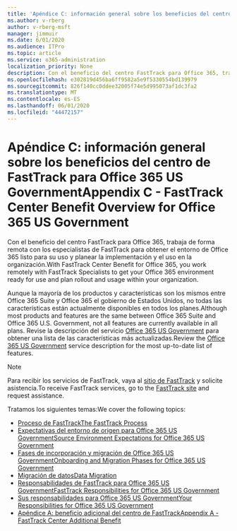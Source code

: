 ```yaml
---
title: 'Apéndice C: información general sobre los beneficios del centro de FastTrack para Office 365 US Government'
ms.author: v-rberg
author: v-rberg-msft
manager: jimmuir
ms.date: 6/01/2020
ms.audience: ITPro
ms.topic: article
ms.service: o365-administration
localization_priority: None
description: Con el beneficio del centro FastTrack para Office 365, trabaja de forma remota con los especialistas de FastTrack para obtener el entorno de Office 365 listo para su uso y planear la implementación y el uso en la organización.
ms.openlocfilehash: e302819d456ba6ff9582a5e9f5330554bd139979
ms.sourcegitcommit: 826f140cc0ddee32005f74e5d995073af1dc3fa2
ms.translationtype: MT
ms.contentlocale: es-ES
ms.lasthandoff: 06/01/2020
ms.locfileid: "44472157"
---
```

# <a name="appendix-c---fasttrack-center-benefit-overview-for-office-365-us-government"></a><span data-ttu-id="7c399-103">Apéndice C: información general sobre los beneficios del centro de FastTrack para Office 365 US Government</span><span class="sxs-lookup"><span data-stu-id="7c399-103">Appendix C - FastTrack Center Benefit Overview for Office 365 US Government</span></span>

<span data-ttu-id="7c399-104">Con el beneficio del centro FastTrack para Office 365, trabaja de forma remota con los especialistas de FastTrack para obtener el entorno de Office 365 listo para su uso y planear la implementación y el uso en la organización.</span><span class="sxs-lookup"><span data-stu-id="7c399-104">With FastTrack Center Benefit for Office 365, you work remotely with FastTrack Specialists to get your Office 365 environment ready for use and plan rollout and usage within your organization.</span></span> 
  
<span data-ttu-id="7c399-105">Aunque la mayoría de los productos y características son los mismos entre Office 365 Suite y Office 365 el gobierno de Estados Unidos, no todas las características están actualmente disponibles en todos los planes.</span><span class="sxs-lookup"><span data-stu-id="7c399-105">Although most products and features are the same between Office 365 Suite and Office 365 U.S. Government, not all features are currently available in all plans.</span></span> <span data-ttu-id="7c399-106">Revise la descripción del servicio [Office 365 US Government](https://aka.ms/aboutgovcloud) para obtener una lista de las características más actualizadas.</span><span class="sxs-lookup"><span data-stu-id="7c399-106">Review the [Office 365 US Government](https://aka.ms/aboutgovcloud) service description for the most up-to-date list of features.</span></span>

> [!NOTE]
> <span data-ttu-id="7c399-107">Para recibir los servicios de FastTrack, vaya al [sitio de FastTrack](https://go.microsoft.com/fwlink/?linkid=780698) y solicite asistencia.</span><span class="sxs-lookup"><span data-stu-id="7c399-107">To receive FastTrack services, go to the [FastTrack site](https://go.microsoft.com/fwlink/?linkid=780698) and request assistance.</span></span>  

<span data-ttu-id="7c399-108">Tratamos los siguientes temas:</span><span class="sxs-lookup"><span data-stu-id="7c399-108">We cover the following topics:</span></span>
- [<span data-ttu-id="7c399-109">Proceso de FastTrack</span><span class="sxs-lookup"><span data-stu-id="7c399-109">The FastTrack Process</span></span>](O365-fasttrack-process.md) 
- [<span data-ttu-id="7c399-110">Expectativas del entorno de origen para Office 365 US Government</span><span class="sxs-lookup"><span data-stu-id="7c399-110">Source Environment Expectations for Office 365 US Government</span></span>](US-Gov-appendix-source-environment-expectations.md)   
- [<span data-ttu-id="7c399-111">Fases de incorporación y migración de Office 365 US Government</span><span class="sxs-lookup"><span data-stu-id="7c399-111">Onboarding and Migration Phases for Office 365 US Government</span></span>](US-Gov-appendix-onboarding-and-migration.md)
- [<span data-ttu-id="7c399-112">Migración de datos</span><span class="sxs-lookup"><span data-stu-id="7c399-112">Data Migration</span></span>](O365-data-migration.md)    
- [<span data-ttu-id="7c399-113">Responsabilidades de FastTrack para Office 365 US Government</span><span class="sxs-lookup"><span data-stu-id="7c399-113">FastTrack Responsibilities for Office 365 US Government</span></span>](US-Gov-appendix-fasttrack-responsibilities.md)   
- [<span data-ttu-id="7c399-114">Sus responsabilidades para Office 365 US Government</span><span class="sxs-lookup"><span data-stu-id="7c399-114">Your Responsibilities for Office 365 US Government</span></span>](US-Gov-appendix-your-responsibilities.md)    
- [<span data-ttu-id="7c399-115">Apéndice A: beneficio adicional del centro de FastTrack</span><span class="sxs-lookup"><span data-stu-id="7c399-115">Appendix A - FastTrack Center Additional Benefit</span></span>](O365-fasttrack-additional-benefits.md)
